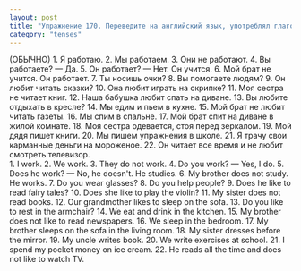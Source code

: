 ```yaml
---
layout: post
title: "Упражнение 170. Переведите на английский язык, употреблял глаголы в Present Simple."
category: "tenses"
---
```

<section class="question">
(ОБЫЧНО) 1. Я работаю. 2. Мы работаем. 3. Они не работают. 4. Вы работаете? — Да. 5. Он работает? — Нет. Он учится. 6. Мой брат не учится. Он работает. 7. Ты носишь очки? 8. Вы помогаете людям? 9. Он любит читать сказки? 10. Она любит играть на скрипке? 11. Моя сестра не читает книг. 12. Наша бабушка любит спать на диване. 13. Вы любите отдыхать в кресле? 14. Мы едим и пьем в кухне. 15. Мой брат не любит читать газеты. 16. Мы спим в спальне. 17. Мой брат спит на диване в жилой комнате. 18. Моя сестра одевается,
стоя перед зеркалом. 19. Мой дядя пишет книги. 20. Мы пишем упражнения в школе. 21. Я трачу свои карманные деньги на мороженое. 22. Он читает все время и не любит смотреть телевизор.
</section>

<section class="answer">
1. I work.  
2. We work.  
3. They do not work. 
 4. Do you work? — Yes, I do.  
 5. Does he work? — No, he doesn't. He studies.  
 6. My brother does not study. He works.  
 7. Do you wear glasses? 
 8. Do you help people?  
 9. Does he like to read fairy tales?  
 10. Does she like to play the violin?  
 11. My sister does not read books.  
 12. Our grandmother likes to sleep on the sofa.  
 13. Do you like to rest in the armchair?  
 14. We eat and drink in the kitchen.  
 15. My brother does not like to read newspapers.  
 16. We sleep in the bedroom.  
 17. My brother sleeps on the sofa in the living room.  
 18. My sister dresses before the mirror.  
 19. My uncle writes book.  
 20. We write exercises at school.  
 21. I spend my pocket money on ice cream.  
 22. He reads all the time and does not like to watch TV.
</section>